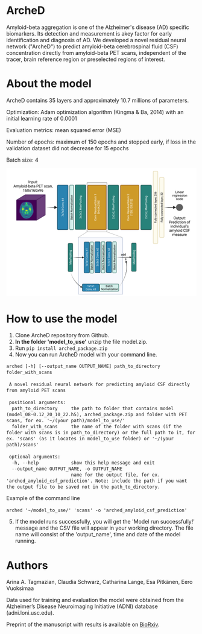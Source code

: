 # ArcheD
Amyloid-beta aggregation is one of the Alzheimer's disease (AD) specific biomarkers. Its detection and measurement is akey factor for early identification and diagnosis of AD. We developed a novel residual neural network ("ArcheD") to predict amyloid-beta cerebrospinal fluid (CSF) concentration directly from amyloid-beta PET scans, independent of the tracer, brain reference region or preselected regions of interest. 
# About the model
ArcheD contains 35 layers and approximately 10.7 millions of parameters. 

Optimization: Adam optimization algorithm (Kingma & Ba, 2014) with an initial learning rate of 0.0001

Evaluation metrics: mean squared error (MSE)

Number of epochs: maximum of 150 epochs and stopped early, if loss in the validation dataset did not decrease for 15 epochs 

Batch size: 4

![plot](arched_architechture.png)


# How to use the model
1. Clone ArcheD repository from Github.
2. **In the folder 'model_to_use'** unzip the file model.zip.
3. Run `pip install arched_package.zip`
4. Now you can run ArcheD model with your command line.

```  
arched [-h] [--output_name OUTPUT_NAME] path_to_directory folder_with_scans

 A novel residual neural network for predicting amyloid CSF directly from amyloid PET scans

 positional arguments:
  path_to_directory     the path to folder that contains model (model_08-0.12_20_10_22.h5), arched_package.zip and folder with PET scans, for ex. '~/(your path)/model_to_use/'
  folder_with_scans     the name of the folder with scans (if the folder with scans is in path_to_directory) or the full path to it, for ex. 'scans' (as it locates in model_to_use folder) or '~/(your path)/scans'

 optional arguments:
  -h, --help            show this help message and exit
  --output_name OUTPUT_NAME, -o OUTPUT_NAME
                        name for the output file, for ex. 'arched_amyloid_csf_prediction'. Note: include the path if you want the output file to be saved not in the path_to_directory.
```

Example of the command line

`arched '~/model_to_use/' 'scans' -o 'arched_amyloid_csf_prediction'` 

5. If the model runs successfully, you will get the 'Model run successfully!' message and the CSV file will appear in your working directory. The file name will consist of the 'output_name', time and date of the model running.

# Authors
Arina A. Tagmazian, Claudia Schwarz, Catharina Lange, Esa Pitkänen, Eero Vuoksimaa

Data used for training and evaluation the model were obtained from the Alzheimer’s Disease Neuroimaging Initiative (ADNI) database (adni.loni.usc.edu). 

Preprint of the manuscript with results is available on [BioRxiv](https://www.biorxiv.org/content/10.1101/2023.06.20.545686v2). 
